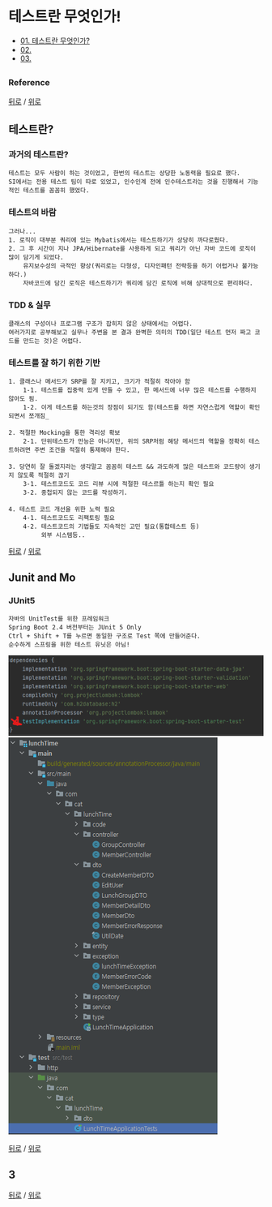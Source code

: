# 테스트란 무엇인가!
* [01. 테스트란 무엇인가? ](#테스트란)
* [02. ](#2)
* [03. ](#3)

##
### Reference  

[뒤로](README.md) / [위로](#컨탠츠-제목)

## 테스트란?

### 과거의 테스트란?
    테스트는 모두 사람이 하는 것이었고, 한번의 테스트는 상당한 노동력을 필요로 했다.
    SI에서는 전용 테스트 팀이 따로 있었고, 인수인계 전에 인수테스트라는 것을 진행해서 기능적인 테스트를 꼼꼼히 했었다.

### 테스트의 바람
    그러나...
    1. 로직이 대부분 쿼리에 있는 Mybatis에서는 테스트하기가 상당히 까다로웠다.
    2. 그 후 시간이 지나 JPA/Hibernate를 사용하게 되고 쿼리가 아닌 자바 코드에 로직이 많이 담기게 되었다.
        유지보수성의 극적인 향상(쿼리로는 다형성, 디자인패턴 전략등을 하기 어렵거나 불가능하다.)
        자바코드에 담긴 로직은 테스트하기가 쿼리에 담긴 로직에 비해 상대적으로 편리하다.

### TDD & 실무
    클래스의 구성이나 프로그램 구조가 잡히지 않은 상태에서는 어렵다.
    여러가지로 공부해보고 실무나 주변을 본 결과 완벽한 의미의 TDD(일단 테스트 먼저 짜고 코드를 만드는 것)은 어렵다.

### 테스트를 잘 하기 위한 기반
    1. 클래스나 메서드가 SRP를 잘 지키고, 크기가 적절히 작아야 함
        1-1. 테스트를 집중력 있게 만들 수 있고, 한 메서드에 너무 많은 테스트를 수행하지 않아도 됨.
        1-2. 이게 테스트를 하는것의 장점이 되기도 함(테스트를 하면 자연스럽게 역할이 확인되면서 쪼개짐_

    2. 적절한 Mocking을 통한 격리성 확보
        2-1. 단위테스트가 만능은 아니지만, 위의 SRP처럼 해당 메서드의 역할을 정확히 테스트하려면 주변 조건을 적절히 통제해야 한다.

    3. 당연히 잘 돌겠지라는 생각말고 꼼꼼히 테스트 && 과도하게 많은 테스트와 코드량이 생기지 않도록 적절히 끊기
        3-1. 테스트코드도 코드 리뷰 시에 적절한 테스르틀 하는지 확인 필요
        3-2. 중첩되지 않는 코드를 작성하기.

    4. 테스트 코드 개선을 위한 노력 필요
        4-1. 테스트코드도 리팩토링 필요
        4-2. 테스트코드의 기법들도 지속적인 고민 필요(통합테스트 등)
             외부 시스템등.. 

[뒤로](README.md) / [위로](#테스트란-무엇인가!)

## Junit and Mo

### JUnit5  
    자바의 UnitTest를 위한 프레임워크
    Spring Boot 2.4 버전부터는 JUnit 5 Only
    Ctrl + Shift + T를 누르면 동일한 구조로 Test 쪽에 만들어준다.
    순수하게 스프링을 위한 테스트 유닛은 아님!

![img.png](rsc/README_01.png)
![img.png](rsc/README_02.png)

[뒤로](README.md) / [위로](#컨탠츠-제목)

## 3
[뒤로](README.md) / [위로](#컨탠츠-제목)